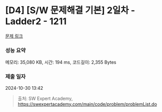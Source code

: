 # [D4] [S/W 문제해결 기본] 2일차 - Ladder2 - 1211 

[문제 링크](https://swexpertacademy.com/main/code/problem/problemDetail.do?contestProbId=AV14BgD6AEECFAYh) 

### 성능 요약

메모리: 35,080 KB, 시간: 194 ms, 코드길이: 2,355 Bytes

### 제출 일자

2024-10-30 13:42



> 출처: SW Expert Academy, https://swexpertacademy.com/main/code/problem/problemList.do